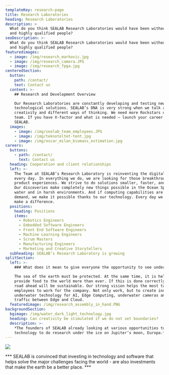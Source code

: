 ```yaml
---
templateKey: research-page
title: Research Laboratories
heading: Research Laboratories
description: >
  What do you think SEALAB Research Laboratories would have been without curious
  and highly qualified people?
seoDescription: >-
  What do you think SEALAB Research Laboratories would have been without curious
  and highly qualified people?
featuredimages:
  - image: /img/research_markovic.jpg
  - image: /img/research_camera.JPG
  - image: /img/research_fpga.jpg
centeredSection:
  button:
    path: /contact/
    text: Contact us
  content: >-
    ## Research and Development Overview

    Our Research Laboratories are constantly developing and testing new
    technological solutions. SEALAB’s DNA is very strong when we talk about
    creativity and different ways of thinking. We need more Rockstars on the
    team. If you have X-factor and what is needed – launch your career at
    SEALAB.
  images:
    - image: /img/sealab_team_employees.JPG
    - image: /img/teknoteltet-tent.jpg
    - image: /img/oscar_milan_biomass_estimation.jpg
careers:
  buttons:
    - path: /contact/
      text: Contact us
  heading: Cooperation and client relationships
  left: >-
    The Team at SEALAB’s Research Laboratory is reinventing the digital world
    every day. In everything we do, we are looking for those breakthrough
    product experiences. We strive to do solutions smaller, faster, and better.
    Our discoveries make completely new things possible in the Ocean Space, in
    water and in harsh environments. And if computing capabilities are not in
    demand, we make it possible thanks to our technology. Every day we try to
    make a difference.
  positions:
    heading: Positions
    items:
      - Robotics Engineers
      - Embedded Software Engineers
      - Front End Software Engineers
      - Machine Learning Engineers
      - Scrum Masters
      - Manufacturing Engineers
      - Marketing and Creative Storytellers
  subheading: SEALAB’s Research Laboratory is growing
splitSection:
  left: >-
    ### What does it mean to give everyone the opportunity to see underwater?

    The sea of the earth must be protected. At the same time, it is helping to
    provide food to the world more than ever. If this is done correctly, the
    road ahead will be sustainable. Our strong vision helps the most talented
    employees to work for the company. Not only work, but to create incredible
    underwater technology for AI, Edge Computing, underwater cameras and data
    traffic between Edge and Cloud.
  featuredimage: /img/research_assembly_in_hand.PNG
backgroundSection:
  bgimage: /img/water_dark_light_technology.jpg
  heading: Can creativity be stimulated if we do not set boundaries?
  description: >-
    *The founders of SEALAB already looking at various opportunities to develop
    technology to do research under the ice on Jupiter’s moon, Europa.*
---
```


![](/img/research_hardware.JPG)

*** SEALAB is convinced that investing in technology and software that helps solve the major challenges facing the world - are also investments that make the earth be a better place. ***

